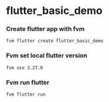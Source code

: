 # flutter_basic_demo

### Create flutter app with fvm
```
fvm flutter create flutter_basic_demo
```

### Fvm set local flutter version
```
fvm use 3.27.0
```

### Fvm run flutter
```
fvm flutter run
```